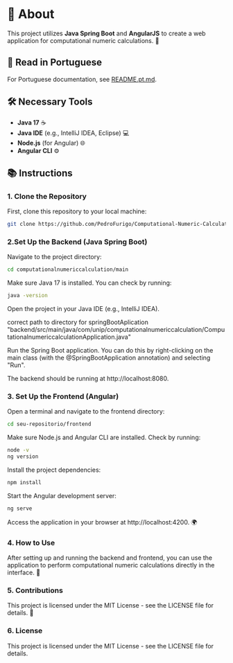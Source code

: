 # 🌟 About
This project utilizes **Java Spring Boot** and **AngularJS** to create a web application for computational numeric calculations. 🚀

## 📖 Read in Portuguese
For Portuguese documentation, see [README.pt.md](README.pt.md).

## 🛠️ Necessary Tools
- **Java 17** ☕
- **Java IDE** (e.g., IntelliJ IDEA, Eclipse) 💻
- **Node.js** (for Angular) 🌐
- **Angular CLI** ⚙️

## 📚 Instructions

### 1. Clone the Repository
First, clone this repository to your local machine:  
```bash
git clone https://github.com/PedroFurigo/Computational-Numeric-Calculation.git
```

### 2.Set Up the Backend (Java Spring Boot)
Navigate to the project directory:

```bash
cd computationalnumericcalculation/main
```

Make sure Java 17 is installed. You can check by running:

```bash
java -version
```

Open the project in your Java IDE (e.g., IntelliJ IDEA).

correct path to directory for springBootAplication "backend/src/main/java/com/unip/computationalnumericcalculation/ComputationalnumericcalculationApplication.java"

Run the Spring Boot application. You can do this by right-clicking on the main class (with the @SpringBootApplication annotation) and selecting "Run".

The backend should be running at http://localhost:8080.

### 3. Set Up the Frontend (Angular)
Open a terminal and navigate to the frontend directory:

```bash
cd seu-repositorio/frontend
```
Make sure Node.js and Angular CLI are installed. Check by running:

```bash
node -v
ng version
```

Install the project dependencies:

```bash
npm install
```
Start the Angular development server:

```bash
ng serve
```
Access the application in your browser at http://localhost:4200. 🌍

### 4. How to Use
After setting up and running the backend and frontend, you can use the application to perform computational numeric calculations directly in the interface. 🧮

### 5. Contributions
This project is licensed under the MIT License - see the LICENSE file for details. 📜

### 6. License
This project is licensed under the MIT License - see the LICENSE file for details.

